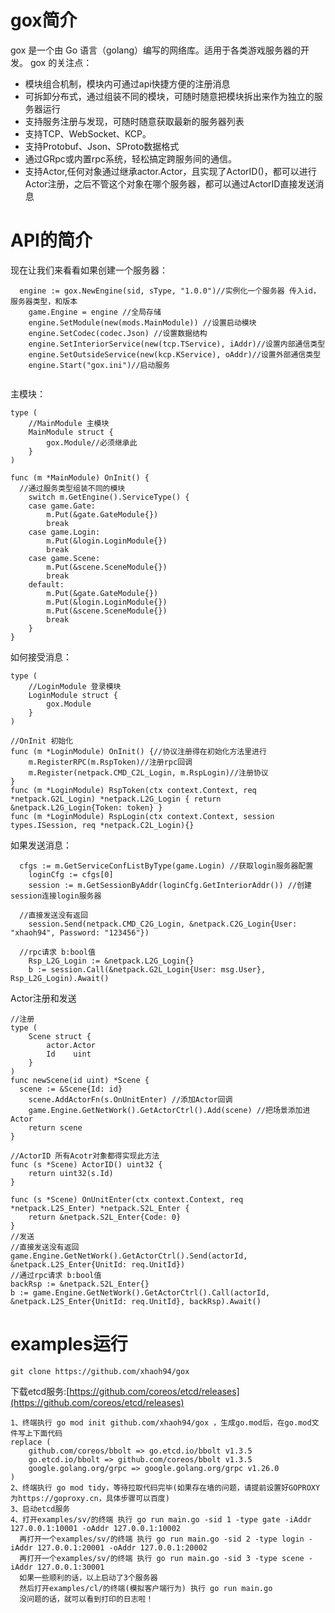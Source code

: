 # gox简介

gox 是一个由 Go 语言（golang）编写的网络库。适用于各类游戏服务器的开发。
gox 的关注点：
* 模块组合机制，模块内可通过api快捷方便的注册消息
* 可拆卸分布式，通过组装不同的模块，可随时随意把模块拆出来作为独立的服务器运行
* 支持服务注册与发现，可随时随意获取最新的服务器列表
* 支持TCP、WebSocket、KCP。
* 支持Protobuf、Json、SProto数据格式
* 通过GRpc或内置rpc系统，轻松搞定跨服务间的通信。
* 支持Actor,任何对象通过继承actor.Actor，且实现了ActorID()，都可以进行Actor注册，之后不管这个对象在哪个服务器，都可以通过ActorID直接发送消息

# API的简介

现在让我们来看看如果创建一个服务器：
```
  engine := gox.NewEngine(sid, sType, "1.0.0")//实例化一个服务器 传入id，服务器类型，和版本
	game.Engine = engine //全局存储
	engine.SetModule(new(mods.MainModule)) //设置启动模块
	engine.SetCodec(codec.Json) //设置数据结构
	engine.SetInteriorService(new(tcp.TService), iAddr)//设置内部通信类型
	engine.SetOutsideService(new(kcp.KService), oAddr)//设置外部通信类型	
	engine.Start("gox.ini")//启动服务
  
```
主模块：
```
type (
	//MainModule 主模块
	MainModule struct {
		gox.Module//必须继承此
	}
)

func (m *MainModule) OnInit() {
  //通过服务类型组装不同的模块
	switch m.GetEngine().ServiceType() {
	case game.Gate:
		m.Put(&gate.GateModule{})
		break
	case game.Login:
		m.Put(&login.LoginModule{})
		break
	case game.Scene:
		m.Put(&scene.SceneModule{})
		break
	default:
		m.Put(&gate.GateModule{})
		m.Put(&login.LoginModule{})
		m.Put(&scene.SceneModule{})
		break
	}
}
```
 如何接受消息：
```
type (
	//LoginModule 登录模块
	LoginModule struct {
		gox.Module
	}
)

//OnInit 初始化
func (m *LoginModule) OnInit() {//协议注册得在初始化方法里进行
	m.RegisterRPC(m.RspToken)//注册rpc回调
	m.Register(netpack.CMD_C2L_Login, m.RspLogin)//注册协议	
}
func (m *LoginModule) RspToken(ctx context.Context, req *netpack.G2L_Login) *netpack.L2G_Login { return &netpack.L2G_Login{Token: token} }
func (m *LoginModule) RspLogin(ctx context.Context, session types.ISession, req *netpack.C2L_Login){}
```
如果发送消息：
```
  cfgs := m.GetServiceConfListByType(game.Login) //获取login服务器配置
	loginCfg := cfgs[0]
	session := m.GetSessionByAddr(loginCfg.GetInteriorAddr()) //创建session连接login服务器
  
  //直接发送没有返回
	session.Send(netpack.CMD_C2G_Login, &netpack.C2G_Login{User: "xhaoh94", Password: "123456"})
  
  //rpc请求 b:bool值     
	Rsp_L2G_Login := &netpack.L2G_Login{}
	b := session.Call(&netpack.G2L_Login{User: msg.User}, Rsp_L2G_Login).Await()  
```
Actor注册和发送
```  
//注册
type (
	Scene struct {
		actor.Actor
		Id    uint
	}
)
func newScene(id uint) *Scene {	
  scene := &Scene{Id: id}
	scene.AddActorFn(s.OnUnitEnter) //添加Actor回调
	game.Engine.GetNetWork().GetActorCtrl().Add(scene) //把场景添加进Actor
	return scene
}

//ActorID 所有Acotr对象都得实现此方法
func (s *Scene) ActorID() uint32 {
	return uint32(s.Id)
}

func (s *Scene) OnUnitEnter(ctx context.Context, req *netpack.L2S_Enter) *netpack.S2L_Enter {
	return &netpack.S2L_Enter{Code: 0}
}
//发送
//直接发送没有返回
game.Engine.GetNetWork().GetActorCtrl().Send(actorId, &netpack.L2S_Enter{UnitId: req.UnitId}) 
//通过rpc请求 b:bool值
backRsp := &netpack.S2L_Enter{}
b := game.Engine.GetNetWork().GetActorCtrl().Call(actorId, &netpack.L2S_Enter{UnitId: req.UnitId}, backRsp).Await() 
```

# examples运行
```
git clone https://github.com/xhaoh94/gox
```
下载etcd服务:[https://github.com/coreos/etcd/releases](https://github.com/coreos/etcd/releases)
```
1、终端执行 go mod init github.com/xhaoh94/gox ，生成go.mod后，在go.mod文件写上下面代码
replace (
	github.com/coreos/bbolt => go.etcd.io/bbolt v1.3.5
	go.etcd.io/bbolt => github.com/coreos/bbolt v1.3.5
	google.golang.org/grpc => google.golang.org/grpc v1.26.0
)
2、终端执行 go mod tidy，等待拉取代码完毕(如果存在墙的问题，请提前设置好GOPROXY为https://goproxy.cn，具体步骤可以百度)
3、启动etcd服务
4、打开examples/sv/的终端 执行 go run main.go -sid 1 -type gate -iAddr 127.0.0.1:10001 -oAddr 127.0.0.1:10002
  再打开一个examples/sv/的终端 执行 go run main.go -sid 2 -type login -iAddr 127.0.0.1:20001 -oAddr 127.0.0.1:20002
  再打开一个examples/sv/的终端 执行 go run main.go -sid 3 -type scene -iAddr 127.0.0.1:30001
  如果一些顺利的话，以上启动了3个服务器
  然后打开examples/cl/的终端(模拟客户端行为) 执行 go run main.go
  没问题的话，就可以看到打印的日志啦！
```


